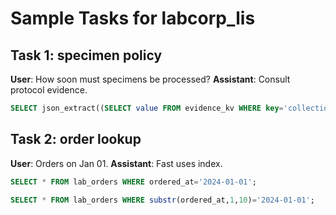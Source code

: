 # Sample Tasks for labcorp_lis

## Task 1: specimen policy
**User**: How soon must specimens be processed?
**Assistant**: Consult protocol evidence.
```sql
SELECT json_extract((SELECT value FROM evidence_kv WHERE key='collection_protocol'), '$');
```

## Task 2: order lookup
**User**: Orders on Jan 01.
**Assistant**: Fast uses index.
```sql fast
SELECT * FROM lab_orders WHERE ordered_at='2024-01-01';
```
```sql slow
SELECT * FROM lab_orders WHERE substr(ordered_at,1,10)='2024-01-01';
```

